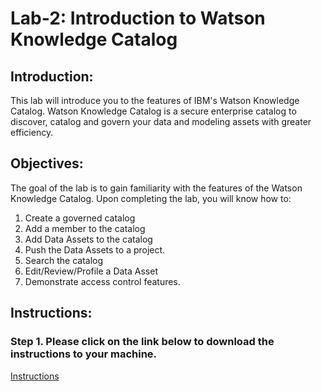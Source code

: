 # Lab-2: Introduction to Watson Knowledge Catalog

## Introduction:

This lab will introduce you to the features of IBM's Watson Knowledge Catalog. Watson Knowledge Catalog is a secure enterprise catalog to discover, catalog and govern your data and modeling assets with greater efficiency. 

## Objectives:

The goal of the lab is to gain familiarity with the features of the Watson Knowledge Catalog. Upon completing the lab, you will know how to:
1.	Create a governed catalog
2.	Add a member to the catalog
3.	Add Data Assets to the catalog
4.	Push the Data Assets to a project. 
5.	Search the catalog
6.	Edit/Review/Profile a Data Asset
7.	Demonstrate access control features. 

## Instructions:

### Step 1.  Please click on the link below to download the instructions to your machine.

[Instructions](https://github.com/bleonardb3/DS_POT_01-13-2022bb/raw/main/Lab-2/Watson%20Knowledge%20Catalogv01-13-2022.pdf)
